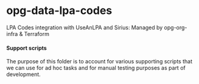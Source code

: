 # opg-data-lpa-codes
LPA Codes integration with UseAnLPA and Sirius: Managed by opg-org-infra &amp; Terraform

#### Support scripts

The purpose of this folder is to account for various supporting scripts that we can use for ad hoc tasks
and for manual testing purposes as part of development.
